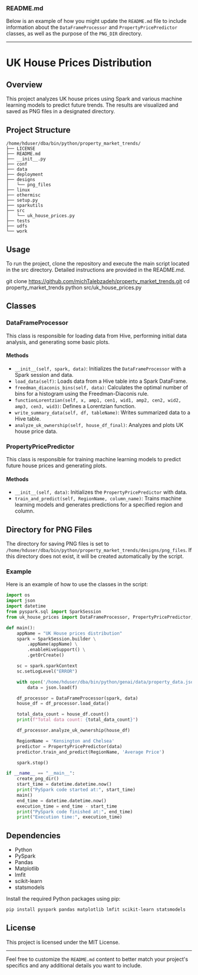 ### README.md

Below is an example of how you might update the `README.md` file to include information about the `DataFrameProcessor` and `PropertyPricePredictor` classes, as well as the purpose of the `PNG_DIR` directory.

---

# UK House Prices Distribution

## Overview

This project analyzes UK house prices using Spark and various machine learning models to predict future trends. The results are visualized and saved as PNG files in a designated directory.

## Project Structure

```
/home/hduser/dba/bin/python/property_market_trends/
├── LICENSE
├── README.md
├── __init__.py
├── conf
├── data
├── deployment
├── designs
│   └── png_files
├── linux
├── othermisc
├── setup.py
├── sparkutils
├── src
│   └── uk_house_prices.py
├── tests
├── udfs
└── work
```

## Usage

To run the project, clone the repository and execute the main script located in the src directory. Detailed instructions are provided in the README.md.

git clone https://github.com/michTalebzadeh/property_market_trends.git
cd property_market_trends
python src/uk_house_prices.py

## Classes

### DataFrameProcessor

This class is responsible for loading data from Hive, performing initial data analysis, and generating some basic plots.

#### Methods

- `__init__(self, spark, data)`: Initializes the `DataFrameProcessor` with a Spark session and data.
- `load_data(self)`: Loads data from a Hive table into a Spark DataFrame.
- `freedman_diaconis_bins(self, data)`: Calculates the optimal number of bins for a histogram using the Freedman-Diaconis rule.
- `functionLorentzian(self, x, amp1, cen1, wid1, amp2, cen2, wid2, amp3, cen3, wid3)`: Defines a Lorentzian function.
- `write_summary_data(self, df, tableName)`: Writes summarized data to a Hive table.
- `analyze_uk_ownership(self, house_df_final)`: Analyzes and plots UK house price data.

### PropertyPricePredictor

This class is responsible for training machine learning models to predict future house prices and generating plots.

#### Methods

- `__init__(self, data)`: Initializes the `PropertyPricePredictor` with data.
- `train_and_predict(self, RegionName, column_name)`: Trains machine learning models and generates predictions for a specified region and column.

## Directory for PNG Files

The directory for saving PNG files is set to `/home/hduser/dba/bin/python/property_market_trends/designs/png_files`. If this directory does not exist, it will be created automatically by the script.

### Example

Here is an example of how to use the classes in the script:

```python
import os
import json
import datetime
from pyspark.sql import SparkSession
from uk_house_prices import DataFrameProcessor, PropertyPricePredictor, create_png_dir

def main():
    appName = "UK House prices distribution"
    spark = SparkSession.builder \
        .appName(appName) \
        .enableHiveSupport() \
        .getOrCreate()

    sc = spark.sparkContext
    sc.setLogLevel("ERROR")

    with open('/home/hduser/dba/bin/python/genai/data/property_data.json', 'r') as f:
        data = json.load(f)

    df_processor = DataFrameProcessor(spark, data)
    house_df = df_processor.load_data()

    total_data_count = house_df.count()
    print(f"Total data count: {total_data_count}")

    df_processor.analyze_uk_ownership(house_df)

    RegionName = 'Kensington and Chelsea'
    predictor = PropertyPricePredictor(data)
    predictor.train_and_predict(RegionName, 'Average Price')

    spark.stop()

if __name__ == "__main__":
    create_png_dir()
    start_time = datetime.datetime.now()
    print("PySpark code started at:", start_time)
    main()
    end_time = datetime.datetime.now()
    execution_time = end_time - start_time
    print("PySpark code finished at:", end_time)
    print("Execution time:", execution_time)
```

## Dependencies

- Python
- PySpark
- Pandas
- Matplotlib
- lmfit
- scikit-learn
- statsmodels

Install the required Python packages using pip:

```bash
pip install pyspark pandas matplotlib lmfit scikit-learn statsmodels
```

## License

This project is licensed under the MIT License.

---

Feel free to customize the `README.md` content to better match your project's specifics and any additional details you want to include.

